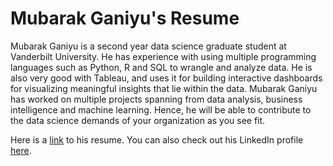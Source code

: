 # Mubarak Ganiyu's Resume

Mubarak Ganiyu is a second year data science graduate student at Vanderbilt University. He has experience with using multiple programming languages such as Python, R and SQL to wrangle and analyze data. He is also very good with Tableau, and uses it for building interactive dashboards for visualizing meaningful insights that lie within the data. Mubarak Ganiyu has worked on multiple projects spanning from data analysis, business intelligence and machine learning. Hence, he will be able to contribute to the data science demands of your organization as you see fit. 

Here is a [link](https://github.com/MUbarak123-56/Resume/blob/master/Mubarak%20Ganiyu's%20Resume.pdf) to his resume. You can also check out his LinkedIn profile [here](https://www.linkedin.com/in/mubarak-ganiyu/).
